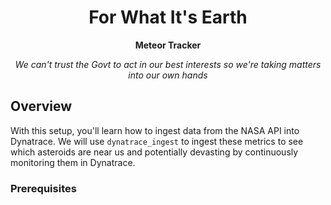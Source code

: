 <h1 align="center">For What It's Earth<project-name></h1>

<p align="center"><b>Meteor Tracker</b><project-description></p>
<p align="center"><i>We can't trust the Govt to act in our best interests so we're taking matters into our own hands<project-description></i></p>

## Overview
With this setup, you'll learn how to ingest data from the NASA API into Dynatrace. We will use `dynatrace_ingest` to ingest these metrics to see which asteroids are near us and potentially devasting by continuously monitoring them in Dynatrace.

### Prerequisites
